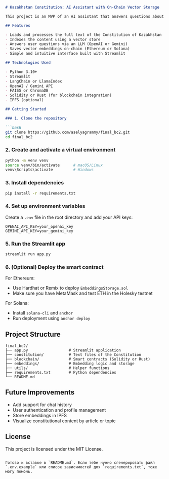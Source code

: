 ````markdown
# Kazakhstan Constitution: AI Assistant with On-Chain Vector Storage

This project is an MVP of an AI assistant that answers questions about the Constitution of the Republic of Kazakhstan. It uses large language models (LLMs), Streamlit for the user interface, and blockchain (Ethereum or Solana) for storing vector embeddings.

## Features

- Loads and processes the full text of the Constitution of Kazakhstan
- Indexes the content using a vector store
- Answers user questions via an LLM (OpenAI or Gemini)
- Saves vector embeddings on-chain (Ethereum or Solana)
- Simple and intuitive interface built with Streamlit

## Technologies Used

- Python 3.10+
- Streamlit
- LangChain or LlamaIndex
- OpenAI / Gemini API
- FAISS or ChromaDB
- Solidity or Rust (for blockchain integration)
- IPFS (optional)

## Getting Started

### 1. Clone the repository

```bash
git clone https://github.com/aselyagrammy/final_bc2.git
cd final_bc2
````

### 2. Create and activate a virtual environment

```bash
python -m venv venv
source venv/bin/activate      # macOS/Linux
venv\Scripts\activate         # Windows
```

### 3. Install dependencies

```bash
pip install -r requirements.txt
```

### 4. Set up environment variables

Create a `.env` file in the root directory and add your API keys:

```env
OPENAI_API_KEY=your_openai_key
GEMINI_API_KEY=your_gemini_key
```

### 5. Run the Streamlit app

```bash
streamlit run app.py
```

### 6. (Optional) Deploy the smart contract

For Ethereum:

* Use Hardhat or Remix to deploy `EmbeddingsStorage.sol`
* Make sure you have MetaMask and test ETH in the Holesky testnet

For Solana:

* Install `solana-cli` and `anchor`
* Run deployment using `anchor deploy`

## Project Structure

```
final_bc2/
├── app.py                  # Streamlit application
├── constitution/           # Text files of the Constitution
├── blockchain/             # Smart contracts (Solidity or Rust)
├── embeddings/             # Embedding logic and storage
├── utils/                  # Helper functions
├── requirements.txt        # Python dependencies
└── README.md
```

## Future Improvements

* Add support for chat history
* User authentication and profile management
* Store embeddings in IPFS
* Visualize constitutional content by article or topic

## License

This project is licensed under the MIT License.

```

Готово к вставке в `README.md`. Если тебе нужно сгенерировать файл `.env.example` или список зависимостей для `requirements.txt`, тоже могу помочь.
```
